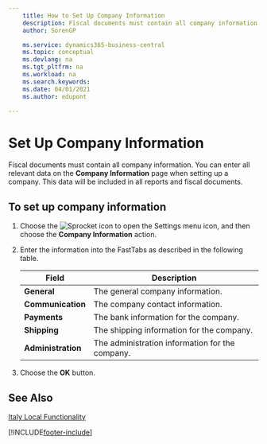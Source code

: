 ```yaml
---
    title: How to Set Up Company Information
    description: Fiscal documents must contain all company information. You can enter all relevant data on the Company Information page when setting up a company.
    author: SorenGP

    ms.service: dynamics365-business-central
    ms.topic: conceptual
    ms.devlang: na
    ms.tgt_pltfrm: na
    ms.workload: na
    ms.search.keywords:
    ms.date: 04/01/2021
    ms.author: edupont

---
```

# Set Up Company Information
Fiscal documents must contain all company information. You can enter all relevant data on the **Company Information** page when setting up a company. This data will be included in all reports and fiscal documents.  

## To set up company information  

1.  Choose the ![Sprocket icon to open the Settings menu](../../media/ui-experience/settings_icon_small.png) icon, and then choose the **Company Information** action.
2.  Enter the information into the FastTabs as described in the following table.

    |Field|Description|  
    |-------------|---------------------------------------|  
    |**General**|The general company information.|  
    |**Communication**|The company contact information.|  
    |**Payments**|The bank information for the company.|  
    |**Shipping**|The shipping information for the company.|  
    |**Administration**|The administration information for the company.|  

3.  Choose the **OK** button.  

## See Also  
 [Italy Local Functionality](italy-local-functionality.md)   


[!INCLUDE[footer-include](../../includes/footer-banner.md)]